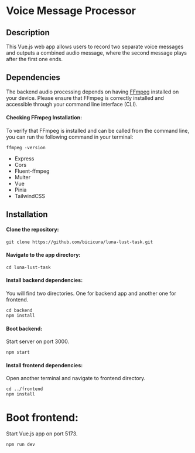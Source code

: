 # Voice Message Processor

## Description

This Vue.js web app allows users to record two separate voice messages and outputs a combined audio message, where the second message plays after the first one ends.

## Dependencies

The backend audio processing depends on having [FFmpeg](https://ffmpeg.org/) installed on your device. Please ensure that FFmpeg is correctly installed and accessible through your command line interface (CLI).

#### Checking FFmpeg Installation:

To verify that FFmpeg is installed and can be called from the command line, you can run the following command in your terminal:

```
ffmpeg -version
```

- Express
- Cors
- Fluent-ffmpeg
- Multer
- Vue
- Pinia
- TailwindCSS

## Installation

#### Clone the repository:

```
git clone https://github.com/bicicura/luna-lust-task.git
```

#### Navigate to the app directory:

```
cd luna-lust-task
```

#### Install backend dependencies:

You will find two directories. One for backend app and another one for frontend.

```
cd backend
npm install
```

#### Boot backend:

Start server on port 3000.

```
npm start
```

#### Install frontend dependencies:

Open another terminal and navigate to frontend directory.

```
cd ../frontend
npm install
```

# Boot frontend:

Start Vue.js app on port 5173.

```
npm run dev
```
